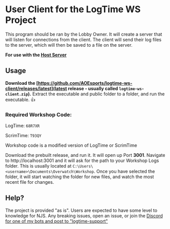 # User Client for the LogTime WS Project

This program should be ran by the Lobby Owner. It will create a server that will listen for connections from the client. The client will send their log files to the server, which will then be saved to a file on the server.

**For use with the [Host Server](https://github.com/AOEsports/logtime-ws-host)**

## Usage

**Download the [https://github.com/AOEsports/logtime-ws-client/releases/latest](latest release - usually called `logtime-ws-client.zip`).** Extract the executable and public folder to a folder, and run the executable. 👍

### **Required Workshop Code**:

LogTime: `68R7XR`

ScrimTime: `T93QY`

Workshop code is a modified version of LogTime or ScrimTime

Download the prebuilt release, and run it. It will open up Port **3001**. Navigate to http://localhost:3001 and it will ask for the path to your Workshop Logs folder. This is usually located at `C:\Users\<username>\Documents\Overwatch\Workshop`. Once you have selected the folder, it will start watching the folder for new files, and watch the most recent file for changes.

## Help?

The project is provided "as is". Users are expected to have some level to knowledge for NJS. Any breaking issues, open an issue, or join the [Discord for one of my bots and post to "logtime-support"](https://discord.gg/PmhFBntf8N)
